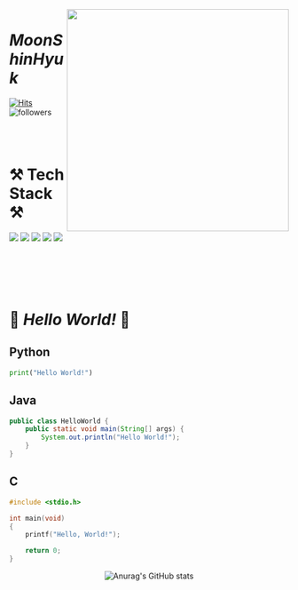 <img align='right' src="http://mazassumnida.wtf/api/v2/generate_badge?boj=anstlsgur7901" width="400">

# ___MoonShinHyuk___
[![Hits](https://hits.seeyoufarm.com/api/count/incr/badge.svg?url=https%3A%2F%2Fgithub.com%2FMoonshinhyuk%2Fhit-counter&count_bg=%23007DFF&title_bg=%23000000&icon=reactos.svg&icon_color=%23E7E7E7&title=hits&edge_flat=false)](https://hits.seeyoufarm.com)
![followers](https://img.shields.io/github/followers/Moonshinhyuk?style=social)

<br/><br/>

# ⚒ Tech Stack ⚒
<img src="https://img.shields.io/badge/Python-3776AB?style=flat-square&logo=Python&logoColor=white"/> <img src="https://img.shields.io/badge/Pytorch-EE4C2C?style=flat-square&logo=Pytorch&logoColor=white"/>
<img src="https://img.shields.io/badge/Tensorflow-FF6F00?style=flat-square&logo=Tensorflow&logoColor=white"/>
<img src="https://img.shields.io/badge/Java-007396?style=flat-square&logo=Java&logoColor=white"/>
<img src="https://img.shields.io/badge/C-A8B9CC?style=flat-square&logo=C&logoColor=white"/>
  
  
<br/><br/>
<br/><br/>
  
  
# 👋 ***Hello World!*** 👋
## Python
```python
print("Hello World!")
```
## Java
```java
public class HelloWorld {
    public static void main(String[] args) {
        System.out.println("Hello World!");
    }
}
```
## C
```c
#include <stdio.h>

int main(void)
{
    printf("Hello, World!");

    return 0;
}
```

<div align="center">


![Anurag's GitHub stats](https://github-readme-stats.vercel.app/api?username=Moonshinhyuk&show_icons=true&theme=radical)


</div>
